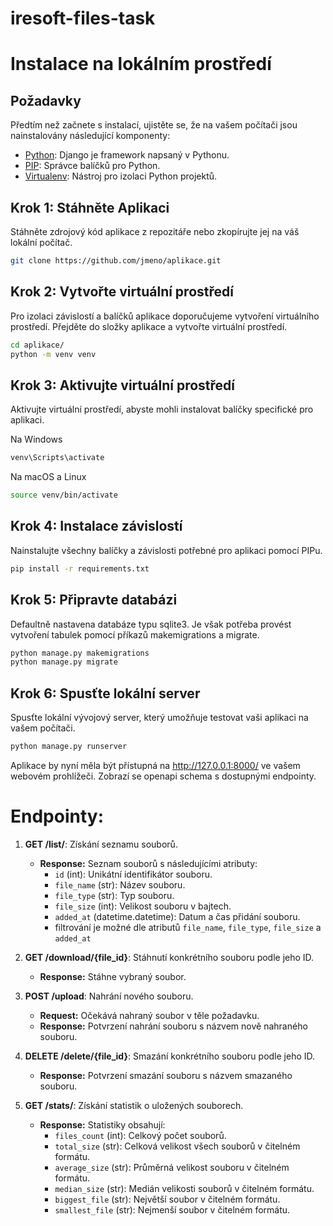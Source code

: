 # iresoft-files-task

# Instalace na lokálním prostředí

## Požadavky
Předtím než začnete s instalací, ujistěte se, že na vašem počítači jsou nainstalovány následující komponenty:
- [Python](https://www.python.org/): Django je framework napsaný v Pythonu.
- [PIP](https://pip.pypa.io/en/stable/): Správce balíčků pro Python.
- [Virtualenv](https://virtualenv.pypa.io/en/latest/): Nástroj pro izolaci Python projektů.

## Krok 1: Stáhněte Aplikaci
Stáhněte zdrojový kód aplikace z repozitáře nebo zkopírujte jej na váš lokální počítač.

```bash
git clone https://github.com/jmeno/aplikace.git
```

## Krok 2: Vytvořte virtuální prostředí
Pro izolaci závislostí a balíčků aplikace doporučujeme vytvoření virtuálního prostředí. Přejděte do složky aplikace a vytvořte virtuální prostředí.
```bash
cd aplikace/
python -m venv venv
```

## Krok 3: Aktivujte virtuální prostředí
Aktivujte virtuální prostředí, abyste mohli instalovat balíčky specifické pro aplikaci.

Na Windows
```bash
venv\Scripts\activate
```
Na macOS a Linux
```bash
source venv/bin/activate
```

## Krok 4: Instalace závislostí
Nainstalujte všechny balíčky a závislosti potřebné pro aplikaci pomocí PIPu.

```bash
pip install -r requirements.txt
```

## Krok 5: Připravte databázi
Defaultně nastavena databáze typu sqlite3. Je však potřeba provést vytvoření tabulek pomocí příkazů makemigrations a migrate.

```bash
python manage.py makemigrations
python manage.py migrate
```
## Krok 6: Spusťte lokální server
Spusťte lokální vývojový server, který umožňuje testovat vaši aplikaci na vašem počítači.

```bash
python manage.py runserver
```
Aplikace by nyní měla být přístupná na http://127.0.0.1:8000/ ve vašem webovém prohlížeči.
Zobrazí se openapi schema s dostupnými endpointy.

# Endpointy:
1. **GET /list/**: Získání seznamu souborů.
   - **Response:** Seznam souborů s následujícími atributy:
     - `id` (int): Unikátní identifikátor souboru.
     - `file_name` (str): Název souboru.
     - `file_type` (str): Typ souboru.
     - `file_size` (int): Velikost souboru v bajtech.
     - `added_at` (datetime.datetime): Datum a čas přidání souboru.
     - filtrování je možné dle atributů `file_name`, `file_type`, `file_size` a `added_at`

2. **GET /download/{file_id}**: Stáhnutí konkrétního souboru podle jeho ID.
   - **Response:** Stáhne vybraný soubor.

3. **POST /upload**: Nahrání nového souboru.
   - **Request:** Očekává nahraný soubor v těle požadavku.
   - **Response:** Potvrzení nahrání souboru s názvem nově nahraného souboru.

4. **DELETE /delete/{file_id}**: Smazání konkrétního souboru podle jeho ID.
   - **Response:** Potvrzení smazání souboru s názvem smazaného souboru.

5. **GET /stats/**: Získání statistik o uložených souborech.
   - **Response:** Statistiky obsahují:
     - `files_count` (int): Celkový počet souborů.
     - `total_size` (str): Celková velikost všech souborů v čitelném formátu.
     - `average_size` (str): Průměrná velikost souboru v čitelném formátu.
     - `median_size` (str): Medián velikosti souborů v čitelném formátu.
     - `biggest_file` (str): Největší soubor v čitelném formátu.
     - `smallest_file` (str): Nejmenší soubor v čitelném formátu.

